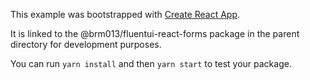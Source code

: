 This example was bootstrapped with [Create React App](https://github.com/facebook/create-react-app).

It is linked to the @brm013/fluentui-react-forms package in the parent directory for development purposes.

You can run `yarn install` and then `yarn start` to test your package.
